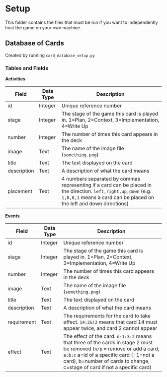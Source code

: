 # Setup

This folder contains the files that must be run if you want to independently host the game on your own machine.


## Database of Cards
Created by running `card_database_setup.py`

### Tables and Fields
**Activities**

| Field | Data Type | Description |
|-|-|-|
| id | Integer | Unique reference number |
| stage | Integer | The stage of the game this card is played in. 1=Plan, 2=Context, 3=Implementation, 4=Write Up |
| number | Integer | The number of times this card appears in the deck |
| image | Text | The name of the image file (`something.png`) |
| title | Text | The text displayed on the card |
| description | Text | A description of what the card means |
| placement | Text | 4 numbers separated by commas representing if a card can be placed in the direction. `left,right,up,down` (e.g. `1,0,0,1` means a card can be placed on the left and down directions)|



**Events**

| Field | Data Type | Description |
|-|-|-|
| id | Integer | Unique reference number |
| stage | Integer | The stage of the game this card is played in. 1=Plan, 2=Context, 3=Implementation, 4=Write Up |
| number | Integer | The number of times this card appears in the deck |
| image | Text | The name of the image file (`something.png`) |
| title | Text | The text displayed on the card |
| description | Text | A description of what the card means |
| requirement | Text | The requirements for the card to take effect. `14:2&!2` means that card 14 must appear twice, and card 2 cannot appear |
| effect | Text | The effect of the card. `n-1:3:2` means that three of the cards in stage 2 must be removed (`n/p` = remove or add a card, `a:b:c` a=id of a specific card (-1=not a card), b=number of cards to change, c=stage of card if not a specific card) |
